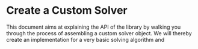 # Create a Custom Solver

This document aims at explaining the API of the library by walking you through the process of assembling a custom solver object. We will thereby create an implementation for a very basic solving algorithm and 
